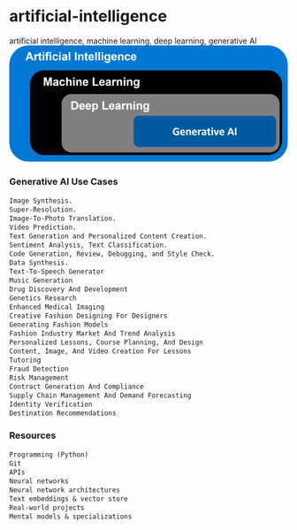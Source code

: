 # artificial-intelligence
artificial intelligence, machine learning, deep learning, generative AI  
![AI](images/ai-ml-dl-gai.png)

### Generative AI Use Cases
	Image Synthesis.
	Super-Resolution.
	Image-To-Photo Translation.
	Video Prediction.
	Text Generation and Personalized Content Creation.
	Sentiment Analysis, Text Classification.
	Code Generation, Review, Debugging, and Style Check.
	Data Synthesis.
	Text-To-Speech Generator
	Music Generation 
	Drug Discovery And Development
	Genetics Research
	Enhanced Medical Imaging
	Creative Fashion Designing For Designers
	Generating Fashion Models
	Fashion Industry Market And Trend Analysis 
	Personalized Lessons, Course Planning, And Design
	Content, Image, And Video Creation For Lessons
	Tutoring  
	Fraud Detection
	Risk Management
	Contract Generation And Compliance
	Supply Chain Management And Demand Forecasting
	Identity Verification
	Destination Recommendations

### Resources
	Programming (Python)
	Git
	APIs
	Neural networks
	Neural network architectures
	Text embeddings & vector store
	Real-world projects
	Mental models & specializations
	
